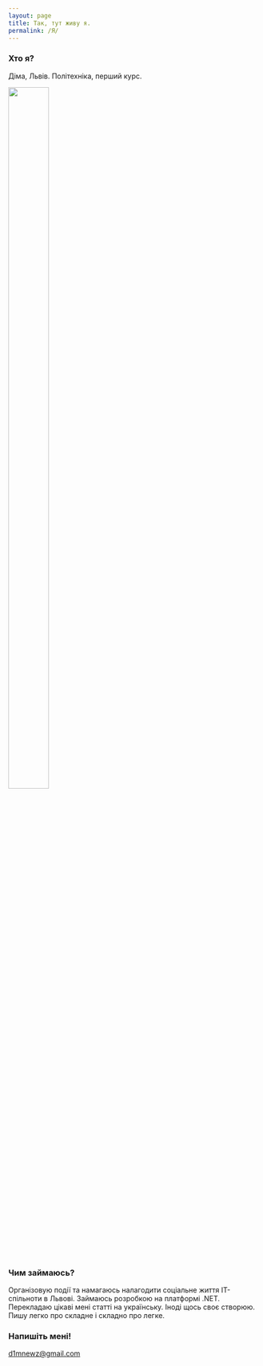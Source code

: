 ```yaml
---
layout: page
title: Так, тут живу я.
permalink: /Я/
---
```


### Хто я?

Діма, Львів. 
Політехніка, перший курс. 

<img display = "block" width = "40%" height = "60%" src = "https://pp.vk.me/c636424/v636424466/42868/27efJWP_QNc.jpg"/>

### Чим займаюсь?

Організовую події та намагаюсь налагодити соціальне життя ІТ-спільноти в Львові.
Займаюсь розробкою на платформі .NET.
Перекладаю цікаві мені статті на українську. Іноді щось своє створюю. 
Пишу легко про складне і складно про легке. 

### Напишіть мені!

[d1mnewz@gmail.com](mailto:d1mnewz@gmail.com)
